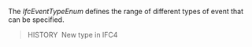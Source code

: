 The _IfcEventTypeEnum_ defines the range of different types of event that can be specified.

> HISTORY&nbsp; New type in IFC4
